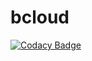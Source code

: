 # bcloud

[![Codacy Badge](https://api.codacy.com/project/badge/Grade/db089287937a4d0eb8818bfe430a6890)](https://app.codacy.com/gh/devbaze/bcloud?utm_source=github.com&utm_medium=referral&utm_content=devbaze/bcloud&utm_campaign=Badge_Grade_Settings)